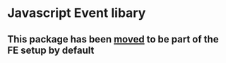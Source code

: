 # Javascript Event libary

## This package has been [moved](https://bitbucket.org/tamtam-nl/tamtam-frontend-setup/) to be part of the FE setup by default
